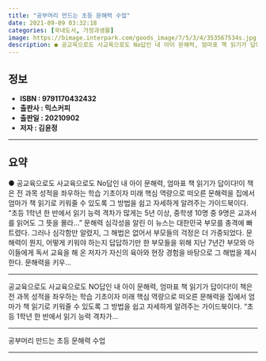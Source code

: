 ```yaml
---
title: "공부머리 만드는 초등 문해력 수업"
date: 2021-09-09 03:32:18
categories: [국내도서, 가정과생활]
image: https://bimage.interpark.com/goods_image/7/5/3/4/353567534s.jpg
description: ● 공교육으로도 사교육으로도 No답인 내 아이 문해력, 엄마표 책 읽기가 답이다!이 책은 전 과목 성적을 좌우하는 학습 기초이자 미래 핵심 역량으로 떠오른 문해력을 집에서 엄마가 책 읽기로 키워줄 수 있도록 그 방법을 쉽고 자세하게 알려주는 가이드북이다. “초등 1학년 한 반에서 읽기
---
```


## **정보**

- **ISBN : 9791170432432**
- **출판사 : 믹스커피**
- **출판일 : 20210902**
- **저자 : 김윤정**

------



## **요약**

●  공교육으로도 사교육으로도 No답인 내 아이 문해력, 엄마표 책 읽기가 답이다!이 책은 전 과목 성적을 좌우하는 학습 기초이자 미래 핵심 역량으로 떠오른 문해력을 집에서 엄마가 책 읽기로 키워줄 수 있도록 그 방법을 쉽고 자세하게 알려주는 가이드북이다. “초등 1학년 한 반에서 읽기 능력 격차가 많게는 5년 이상, 중학생 10명 중 9명은 교과서를 읽어도 그 뜻을 몰라…” 문해력 심각성을 알린 이 뉴스는 대한민국 부모를 충격에 빠트렸다. 그러나 심각함만 알렸지, 그 해법은 없어서 부모들의 걱정은 더 가중되었다. 문해력이 뭔지, 어떻게 키워야 하는지 답답하기만 한 부모들을 위해 지난 7년간 부모와 아이들에게 독서 교육을 해 온 저자가 자신의 육아와 현장 경험을 바탕으로 그 해법을 제시한다. 문해력을 키우...

------

공교육으로도 사교육으로도 NO답인 내 아이 문해력, 엄마표 책 읽기가 답이다!이 책은 전 과목 성적을 좌우하는 학습 기초이자 미래 핵심 역량으로 떠오른 문해력을 집에서 엄마가 책 읽기로 키워줄 수 있도록 그 방법을 쉽고 자세하게 알려주는 가이드북이다. “초등 1학년 한 반에서 읽기 능력 격차가... 

------


공부머리 만드는 초등 문해력 수업 

------



